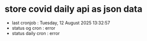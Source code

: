 # store covid daily api as json data

- last cronjob : Tuesday, 12 August 2025 13:32:57
- status og cron : error
- status daily cron : error
      
      